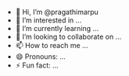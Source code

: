 - 👋 Hi, I’m @pragathimarpu
- 👀 I’m interested in ...
- 🌱 I’m currently learning ...
- 💞️ I’m looking to collaborate on ...
- 📫 How to reach me ...
- 😄 Pronouns: ...
- ⚡ Fun fact: ...

<!---
pragathimarpu/pragathimarpu is a ✨ special ✨ repository because its `README.md` (this file) appears on your GitHub profile.
You can click the Preview link to take a look at your changes.
--->
